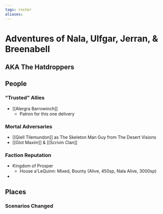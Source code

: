```yaml
---
tags: roster
aliases:
---
```

# Adventures of Nala, Ulfgar, Jerran, & Breenabell
## AKA The Hatdroppers
## People
### "Trusted" Allies
- [[Alergra Barrowinch]]
	- Patron for this one delivery
### Mortal Adversaries
- [[Qiell Tilemundon]] as The Skeleton Man Guy from The Desert Visions
- [[Glot Maxim]] & [[Scrivin Clan]]
### Faction Reputation
- Kingdom of Prosper
	- House a'LeQuinn: Mixed, Bounty (Alive, 450sp, Nala Alive, 3000sp)
- 
## Places
### Scenarios Changed